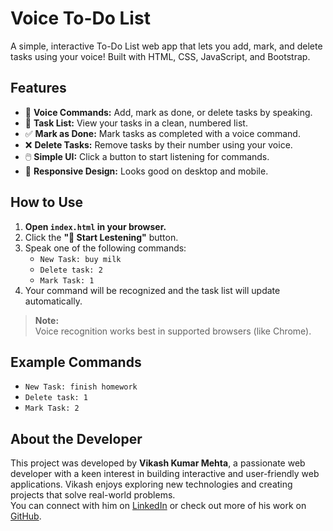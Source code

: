 # Voice To-Do List

A simple, interactive To-Do List web app that lets you add, mark, and delete tasks using your voice! Built with HTML, CSS, JavaScript, and Bootstrap.

## Features

- 🎤 **Voice Commands:** Add, mark as done, or delete tasks by speaking.
- 📝 **Task List:** View your tasks in a clean, numbered list.
- ✅ **Mark as Done:** Mark tasks as completed with a voice command.
- ❌ **Delete Tasks:** Remove tasks by their number using your voice.
- 🖱️ **Simple UI:** Click a button to start listening for commands.
- 📱 **Responsive Design:** Looks good on desktop and mobile.

## How to Use

1. **Open `index.html` in your browser.**
2. Click the **"🎤 Start Lestening"** button.
3. Speak one of the following commands:
    - `New Task: buy milk`
    - `Delete task: 2`
    - `Mark Task: 1`
4. Your command will be recognized and the task list will update automatically.

> **Note:**  
> Voice recognition works best in supported browsers (like Chrome).

## Example Commands

- `New Task: finish homework`
- `Delete task: 1`
- `Mark Task: 2`

## About the Developer

This project was developed by **Vikash Kumar Mehta**, a passionate web developer with a keen interest in building interactive and user-friendly web applications. Vikash enjoys exploring new technologies and creating projects that solve real-world problems.  
You can connect with him on [LinkedIn](https://www.linkedin.com/in/mehta-g1/) or check out more of his work on [GitHub](https://github.com/mehta-g1).